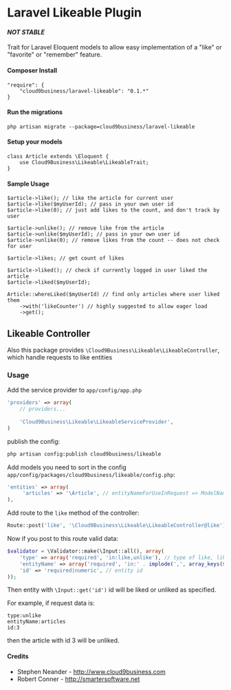 Laravel Likeable Plugin
============

#### *NOT STABLE*
Trait for Laravel Eloquent models to allow easy implementation of a "like" or "favorite" or "remember" feature.

#### Composer Install

    "require": {
        "cloud9business/laravel-likeable": "0.1.*"
    }

#### Run the migrations

	php artisan migrate --package=cloud9business/laravel-likeable
	
#### Setup your models

    class Article extends \Eloquent {
        use Cloud9Business\Likeable\LikeableTrait;
    }

#### Sample Usage

    $article->like(); // like the article for current user
    $article->like($myUserId); // pass in your own user id
    $article->like(0); // just add likes to the count, and don't track by user
    
    $article->unlike(); // remove like from the article
    $article->unlike($myUserId); // pass in your own user id
    $article->unlike(0); // remove likes from the count -- does not check for user
    
    $article->likes; // get count of likes

    $article->liked(); // check if currently logged in user liked the article
    $article->liked($myUserId);
    
    Article::whereLiked($myUserId) // find only articles where user liked them
    	->with('likeCounter') // highly suggested to allow eager load
    	->get();
    
    
## Likeable Controller

Also this package provides `\Cloud9Business\Likeable\LikeableController`, which handle requests to like entities

### Usage
Add the service provider to `app/config/app.php`

```php
'providers' => array(
    // providers...
    
    'Cloud9Business\Likeable\LikeableServiceProvider',
)
```

publish the config:
 
```bash
php artisan config:publish cloud9business/likeable
```

Add models you need to sort in the config `app/config/packages/cloud9business/likeable/config.php`:

```php
'entities' => array(
     'articles' => '\Article', // entityNameForUseInRequest => ModelName
),
```

Add route to the `like` method of the controller:

```php
Route::post('like', '\Cloud9Business\Likeable\LikeableController@like'); 
```

Now if you post to this route valid data:

```php
$validator = \Validator::make(\Input::all(), array(
    'type' => array('required', 'in:like,unlike'), // type of like, like or unlike
    'entityName' => array('required', 'in:' . implode(',', array_keys($likeableEntities))), // entity name, 'articles' in this example
    'id' => 'required|numeric', // entity id
));
```

Then entity with `\Input::get('id')` id will be liked or unliked as specified.

For example, if request data is:

```
type:unlike
entityName:articles
id:3
```
then the article with id 3 will be unliked. 

#### Credits

 - Stephen Neander - http://www.cloud9business.com
 - Robert Conner - http://smartersoftware.net